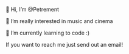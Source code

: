 👋 Hi, I’m @Petrement

👀 I’m really interested in music and cinema

🌱 I’m currently learning to code :)


If you want to reach me just send out an email!

<!---
Petrement/Petrement is a ✨ special ✨ repository because its `README.md` (this file) appears on your GitHub profile.
You can click the Preview link to take a look at your changes.
--->
